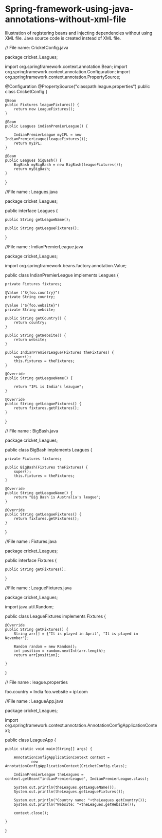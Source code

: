 # Spring-framework-using-java-annotations-without-xml-file
Illustration of registering beans and injecting dependencies without using XML file. Java source code is created instead of XML file.

// File name: CricketConfig.java

package cricket_Leagues;

import org.springframework.context.annotation.Bean;
import org.springframework.context.annotation.Configuration;
import org.springframework.context.annotation.PropertySource;

@Configuration
@PropertySource("classpath:league.properties")
public class CricketConfig {
	
	@Bean
	public Fixtures leagueFixtures() {
		return new LeagueFixtures();
	}

	@Bean
	public Leagues indianPremierLeague() {
		
		IndianPremierLeague myIPL = new IndianPremierLeague(leagueFixtures());
		return myIPL;
	}
	
	@Bean
	public Leagues bigBash() {
		BigBash myBigBash = new BigBash(leagueFixtures());
		return myBigBash;
	}
}

//File name : Leagues.java

package cricket_Leagues;

public interface Leagues {
	
	public String getLeagueName();
	
	public String getLeagueFixtures();
}

//File name : IndianPremierLeague.java

package cricket_Leagues;

import org.springframework.beans.factory.annotation.Value;

public class IndianPremierLeague implements Leagues {
	
	private Fixtures fixtures;
	
	@Value ("${foo.country}")
	private String country;
	
	@Value ("${foo.website}")
	private String website;
	
	public String getCountry() {
		return country;
	}

	public String getWebsite() {
		return website;
	}

	public IndianPremierLeague(Fixtures theFixtures) {
		super();
		this.fixtures = theFixtures;
	}

	@Override
	public String getLeagueName() {
		
		return "IPL is India's leaugue";
	}

	@Override
	public String getLeagueFixtures() {
		return fixtures.getFixtures();
	}

}

// File name : BigBash.java

package cricket_Leagues;

public class BigBash implements Leagues {

	private Fixtures fixtures;
	
	public BigBash(Fixtures theFixtures) {
		super();
		this.fixtures = theFixtures;
	}

	@Override
	public String getLeagueName() {
		return "Big Bash is Australia's league";
	}

	@Override
	public String getLeagueFixtures() {
		return fixtures.getFixtures();
	}

}

//File name : Fixtures.java

package cricket_Leagues;

public interface Fixtures {
	
	public String getFixtures();

}

//File name : LeagueFixtures.java

package cricket_Leagues;

import java.util.Random;

public class LeagueFixtures implements Fixtures {

	@Override
	public String getFixtures() {
		String arr[] = {"It is played in April", "It is played in November"};
		
		Random random = new Random();
		int position = random.nextInt(arr.length);
		return arr[position];
		
	}

}

// File name : league.properties

foo.country = India
foo.website = ipl.com

//File name : LeagueApp.java

package cricket_Leagues;

import org.springframework.context.annotation.AnnotationConfigApplicationContext;

public class LeagueApp {

	public static void main(String[] args) {
		
		AnnotationConfigApplicationContext context = 
				new AnnotationConfigApplicationContext(CricketConfig.class);
		
		IndianPremierLeague theLeagues = context.getBean("indianPremierLeague", IndianPremierLeague.class);
		
		System.out.println(theLeagues.getLeagueName());
		System.out.println(theLeagues.getLeagueFixtures());
		
		System.out.println("Country name: "+theLeagues.getCountry());
		System.out.println("Website: "+theLeagues.getWebsite());
		
		context.close();

	}

}
